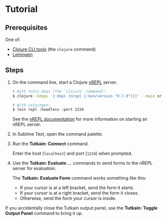 # Tutorial

## Prerequisites

One of:

* [Clojure CLI tools](https://clojure.org/guides/getting_started#_clojure_installer_and_cli_tools) (the `clojure` command)
* [Leiningen](https://www.leiningen.org)

## Steps

1. On the command line, start a Clojure [nREPL] server.

   ```bash
   # With tools.deps (the `clojure` command):
   $ clojure -Sdeps '{:deps {nrepl {:mvn/version "0.7.0"}}}' --main nrepl.cmdline --port 1234

   # With Leiningen:
   $ lein repl :headless :port 1234
   ```

   See the [nREPL documentation](https://nrepl.org/nrepl/0.7.0/usage/server.html)
   for more information on starting an nREPL server.

2. In Sublime Text, open the command palette.

3. Run the **Tutkain: Connect** command.

   Enter the host (`localhost`) and port (`1234`) when prompted.

3. Use the **Tutkain: Evaluate …** commands to send forms to the nREPL server
   for evaluation.

   The **Tutkain: Evaluate Form** command works something like this:

   - If your cursor is at a left bracket, send the form it starts.
   - If your cursor is at a right bracket, send the form it closes.
   - Otherwise, send the form your cursor is inside.

If you accidentally close the Tutkain output panel, use the **Tutkain: Toggle
Output Panel** command to bring it up.

[nREPL]: https://nrepl.org
